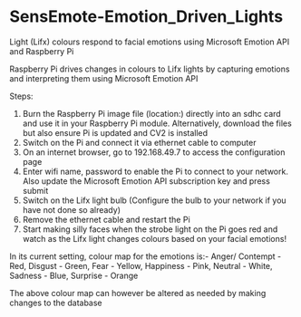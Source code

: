# SensEmote-Emotion_Driven_Lights
Light (Lifx) colours respond to facial emotions using Microsoft Emotion API and Raspberry Pi

Raspberry Pi drives changes in colours to Lifx lights by capturing emotions and interpreting them using Microsoft Emotion API

Steps:
1. Burn the Raspberry Pi image file (location:) directly into an sdhc card and use it in your Raspberry Pi module. Alternatively, download the files but also ensure Pi is updated and CV2 is installed
2. Switch on the Pi and connect it via ethernet cable to computer
3. On an internet browser, go to 192.168.49.7 to access the configuration page
4. Enter wifi name, password to enable the Pi to connect to your network. Also update the Microsoft Emotion API subscription key and press submit
5. Switch on the Lifx light bulb (Configure the bulb to your network if you have not done so already)
6. Remove the ethernet cable and restart the Pi
7. Start making silly faces when the strobe light on the Pi goes red and watch as the Lifx light changes colours based on your facial emotions!

In its current setting, colour map for the emotions is:-
Anger/ Contempt - Red,
Disgust         - Green,
Fear            - Yellow,
Happiness       - Pink,
Neutral         - White,
Sadness         - Blue,
Surprise        - Orange

The above colour map can however be altered as needed by making changes to the database

